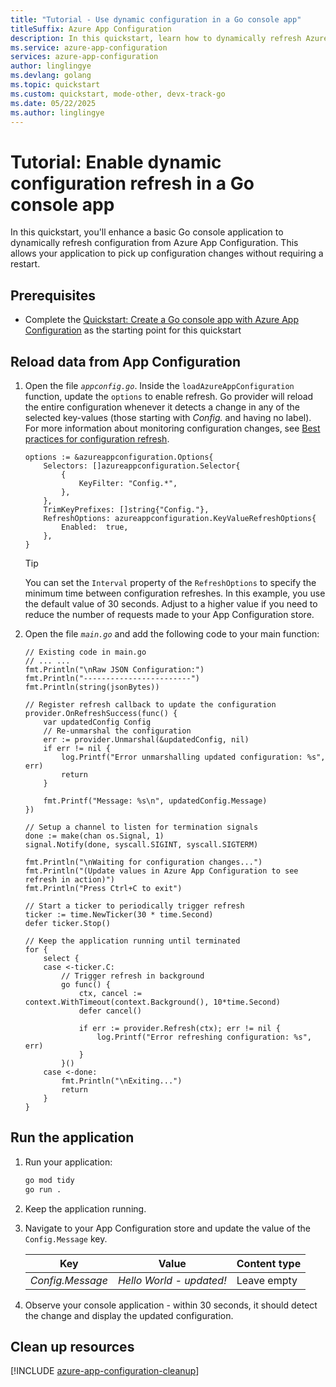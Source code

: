 ```yaml
---
title: "Tutorial - Use dynamic configuration in a Go console app"
titleSuffix: Azure App Configuration
description: In this quickstart, learn how to dynamically refresh Azure App Configuration data in a Go console application
ms.service: azure-app-configuration
services: azure-app-configuration
author: linglingye
ms.devlang: golang
ms.topic: quickstart
ms.custom: quickstart, mode-other, devx-track-go
ms.date: 05/22/2025
ms.author: linglingye
---
```


# Tutorial: Enable dynamic configuration refresh in a Go console app

In this quickstart, you'll enhance a basic Go console application to dynamically refresh configuration from Azure App Configuration. This allows your application to pick up configuration changes without requiring a restart.

## Prerequisites

- Complete the [Quickstart: Create a Go console app with Azure App Configuration](./quickstart-go-console-app.md) as the starting point for this quickstart

## Reload data from App Configuration

1. Open the file *`appconfig.go`*. Inside the `loadAzureAppConfiguration` function, update the `options` to enable refresh. Go provider will reload the entire configuration whenever it detects a change in any of the selected key-values (those starting with *Config.* and having no label). For more information about monitoring configuration changes, see [Best practices for configuration refresh](./howto-best-practices.md#configuration-refresh).

    ```golang
    options := &azureappconfiguration.Options{
        Selectors: []azureappconfiguration.Selector{
            {
                KeyFilter: "Config.*",
            },
        },
        TrimKeyPrefixes: []string{"Config."},
        RefreshOptions: azureappconfiguration.KeyValueRefreshOptions{
            Enabled:  true,
        },
    }
    ```

    > [!TIP]
    > You can set the `Interval` property of the `RefreshOptions` to specify the minimum time between configuration refreshes. In this example, you use the default value of 30 seconds. Adjust to a higher value if you need to reduce the number of requests made to your App Configuration store.

2. Open the file *`main.go`* and add the following code to your main function:

    ```golang
    // Existing code in main.go
    // ... ...
	fmt.Println("\nRaw JSON Configuration:")
	fmt.Println("------------------------")
	fmt.Println(string(jsonBytes))
	
    // Register refresh callback to update the configuration
	provider.OnRefreshSuccess(func() {
		var updatedConfig Config
		// Re-unmarshal the configuration
		err := provider.Unmarshal(&updatedConfig, nil)
		if err != nil {
			log.Printf("Error unmarshalling updated configuration: %s", err)
			return
		}

		fmt.Printf("Message: %s\n", updatedConfig.Message)
	})

    // Setup a channel to listen for termination signals
    done := make(chan os.Signal, 1)
    signal.Notify(done, syscall.SIGINT, syscall.SIGTERM)

    fmt.Println("\nWaiting for configuration changes...")
    fmt.Println("(Update values in Azure App Configuration to see refresh in action)")
    fmt.Println("Press Ctrl+C to exit")

    // Start a ticker to periodically trigger refresh
    ticker := time.NewTicker(30 * time.Second)
    defer ticker.Stop()

    // Keep the application running until terminated
    for {
        select {
        case <-ticker.C:
            // Trigger refresh in background
            go func() {
                ctx, cancel := context.WithTimeout(context.Background(), 10*time.Second)
                defer cancel()
                
                if err := provider.Refresh(ctx); err != nil {
                    log.Printf("Error refreshing configuration: %s", err)
                }
            }()
        case <-done:
            fmt.Println("\nExiting...")
            return
        }
    }
    ```

## Run the application

1. Run your application:

   ```bash
   go mod tidy
   go run .
   ```

2. Keep the application running.

3. Navigate to your App Configuration store and update the value of the `Config.Message` key.

    | Key                    | Value                                  | Content type       |
    |------------------------|----------------------------------------|--------------------|
    | *Config.Message*       | *Hello World - updated!*               | Leave empty        |

4. Observe your console application - within 30 seconds, it should detect the change and display the updated configuration.

## Clean up resources

[!INCLUDE [azure-app-configuration-cleanup](../../includes/azure-app-configuration-cleanup.md)]
